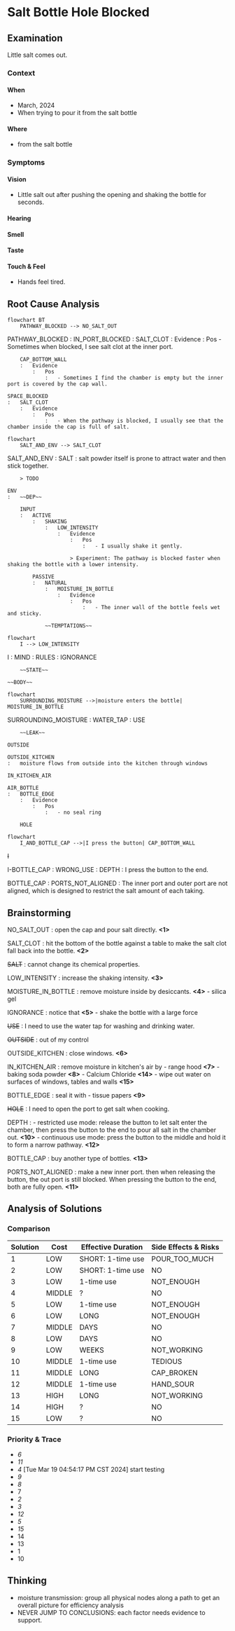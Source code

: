 # Salt Bottle Hole Blocked

## Examination
[problem overview]: #
[a problem can be of services or env of a system]: #

Little salt comes out.

### Context

#### When
[Specification: year, season, daytime, during & after some events, duration]: #

- March, 2024
- When trying to pour it from the salt bottle

#### Where
[Localization]: #

- from the salt bottle

### Symptoms
[avoid jumping to conclusions and confirmation biases]: #
[collect evidence used by hypothesis built in the root cause analysis phrase]: #
[comparison between actuation and expectation]: #
[specification: location, degree]: #
[when direct examination is hard, we can use tools like light and magnifiers to amplify the signals]: #

#### Vision

- Little salt out after pushing the opening and shaking the bottle for seconds.

#### Hearing

#### Smell

#### Taste

#### Touch & Feel

- Hands feel tired.

## Root Cause Analysis
[backward cause reasoning for general problems]: #
[recursive trouble shooting for engineering problems to an atomic level (build hypothesis, use evidence (examination  + unit tests))]: #

```mermaid
flowchart BT
	PATHWAY_BLOCKED --> NO_SALT_OUT
```

PATHWAY_BLOCKED
:   IN_PORT_BLOCKED
    :   SALT_CLOT
        :   Evidence
            :   Pos
                -   Sometimes when blocked, I see salt clot at the inner port.

        CAP_BOTTOM_WALL
        :   Evidence
            :   Pos
                :   - Sometimes I find the chamber is empty but the inner port is covered by the cap wall.     

    SPACE_BLOCKED
    :   SALT_CLOT
        :   Evidence
            :   Pos
                :   - When the pathway is blocked, I usually see that the chamber inside the cap is full of salt. 

```mermaid
flowchart
    SALT_AND_ENV --> SALT_CLOT
```

SALT_AND_ENV
:   SALT
    :   salt powder itself is prone to attract water and then stick together.

        > TODO

    ENV
    :   ~~DEP~~

        INPUT
        :   ACTIVE
            :   SHAKING
                :   LOW_INTENSITY
                    :   Evidence
                        :   Pos
                            :   - I usually shake it gently.
                            
                        > Experiment: The pathway is blocked faster when shaking the bottle with a lower intensity.

            PASSIVE
            :   NATURAL
                :   MOISTURE_IN_BOTTLE
                    :   Evidence
                        :   Pos
                            :   - The inner wall of the bottle feels wet and sticky.

                ~~TEMPTATIONS~~

```mermaid
flowchart
    I --> LOW_INTENSITY
```

I 
:   MIND
    :   RULES
        :   IGNORANCE

        ~~STATE~~
 
    ~~BODY~~

```mermaid
flowchart
    SURROUNDING_MOISTURE -->|moisture enters the bottle| MOISTURE_IN_BOTTLE
```

SURROUNDING_MOISTURE
:   WATER_TAP
    :   USE
    
        ~~LEAK~~

    OUTSIDE

    OUTSIDE_KITCHEN
    :   moisture flows from outside into the kitchen through windows

    IN_KITCHEN_AIR

    AIR_BOTTLE
    :   BOTTLE_EDGE
        :   Evidence
            :   Pos
                :   - no seal ring

        HOLE

```mermaid
flowchart
    I_AND_BOTTLE_CAP -->|I press the button| CAP_BOTTOM_WALL
```

~~I~~

I-BOTTLE_CAP
:   WRONG_USE
    :   DEPTH
        :   I press the button to the end.

BOTTLE_CAP
:   PORTS_NOT_ALIGNED
    :   The inner port and outer port are not aligned, which is designed to restrict the salt amount of each taking. 

## Brainstorming
[removal of touchable physical objects is applicable]: #
[replacement V.S repair. Localize the problem to an atomic level where fixing it components is more expensive than replacing it as a whole]: #

NO_SALT_OUT
:   open the cap and pour salt directly. **<1>**

SALT_CLOT
:   hit the bottom of the bottle against a table to make the salt clot fall back into the bottle. **<2>**

~~SALT~~
:   cannot change its chemical properties.

LOW_INTENSITY
:   increase the shaking intensity. **<3>**

MOISTURE_IN_BOTTLE
:   remove moisture inside by desiccants. **<4>**
    - silica gel

IGNORANCE
:   notice that **<5>**
    - shake the bottle with a large force

~~USE~~
:   I need to use the water tap for washing and drinking water.

~~OUTSIDE~~
:   out of my control

OUTSIDE_KITCHEN
:   close windows. **<6>**

IN_KITCHEN_AIR
:   remove moisture in kitchen's air by 
    - range hood **<7>**
    - baking soda powder **<8>**
    - Calcium Chloride **<14>**
    - wipe out water on surfaces of windows, tables and walls **<15>**

BOTTLE_EDGE
:   seal it with
    - tissue papers **<9>**

~~HOLE~~
:   I need to open the port to get salt when cooking.

DEPTH
:   - restricted use mode: release the button to let salt enter the chamber, then press the button to the end to pour all salt in the chamber out. **<10>**
    - continuous use mode: press the button to the middle and hold it to form a narrow pathway. **<12>** 

BOTTLE_CAP
:   buy another type of bottles. **<13>**

PORTS_NOT_ALIGNED
:   make a new inner port. then when releasing the button, the out port is still blocked. When pressing the button to the end, both are fully open. **<11>**



## Analysis of Solutions

### Comparison
| Solution | Cost | Effective Duration | Side Effects & Risks |
| --- | --- | --- | --- |
| 1 | LOW | SHORT: 1-time use | POUR_TOO_MUCH |
| 2 | LOW | SHORT: 1-time use | NO |
| 3 | LOW | 1-time use | NOT_ENOUGH |
| 4 | MIDDLE | ? | NO |
| 5 | LOW | 1-time use | NOT_ENOUGH |
| 6 | LOW | LONG | NOT_ENOUGH |
| 7 | MIDDLE | DAYS | NO |
| 8 | LOW | DAYS | NO |
| 9 | LOW | WEEKS | NOT_WORKING |
| 10 | MIDDLE | 1-time use | TEDIOUS |
| 11 | MIDDLE | LONG | CAP_BROKEN |
| 12 | MIDDLE | 1-time use | HAND_SOUR |
| 13 | HIGH | LONG | NOT_WORKING |
| 14 | HIGH | ? | NO |
| 15 | LOW | ? | NO |


### Priority & Trace
[try from treatments to prevention based on time bound]: #

- *6*
- *11*
- *4*
    [Tue Mar 19 04:54:17 PM CST 2024] start testing 
- *9*
- *8*
- 7
- *2*
- *3*
- *12*
- *5*
- *15*
- 14
- 13
- 1
- 10
  
## Thinking
[Lessons learned from this experience]: #

- moisture transmission: group all physical nodes along a path to get an overall picture for efficiency analysis 
- NEVER JUMP TO CONCLUSIONS: each factor needs evidence to support.
